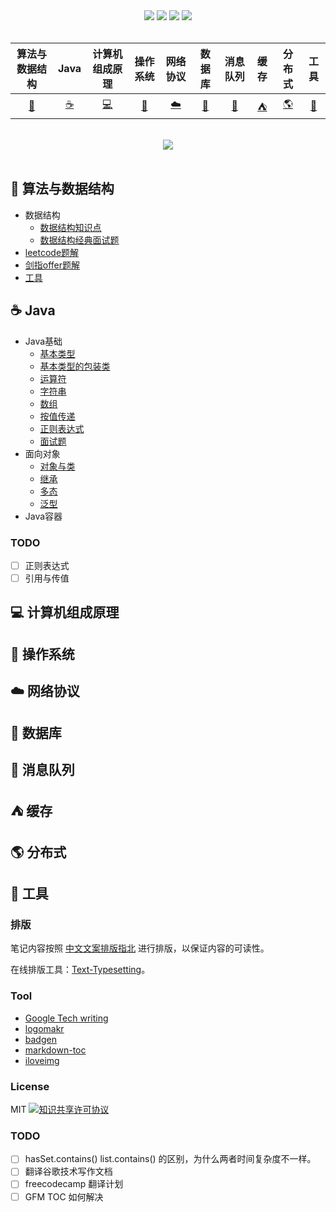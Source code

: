 <div align="center">
    <a href="#"> <img src="https://badgen.net/twitter/follow/cornprincess"></a>
    <a href="assets/download.md"> <img src="https://badgen.net/github/contributors/CornPrincess/Frontend_Notes"></a>
    <a href="#"> <img src="https://badgen.net/npm/license/lodash"></a>
    <!--<a href="#"> <img src="https://badgen.net/badge/%e5%85%ac%e4%bc%97%e5%8f%b7/Cornprincess?icon=rss"></a>-->
    <a href="#"> <img src="https://badgen.net/runkit/cal-badge-icd0onfvrxx6"></a>
</div>
<br>



| 算法与数据结构  | Java | 计算机组成原理| 操作系统 | 网络协议 | 数据库 | 消息队列 | 缓存 | 分布式 | 工具 |
| :-----------: | :-----------: | :-----------: | :-----------: | :-----------: | :-----------: | :-----------: | :-----------: | :-----------: | :-----------: |
| [:pencil:](#pencil-算法与数据结构)  | [:coffee:](#coffee-Java) | [:computer:](#computer-计算机组成原理) | [:fax:](#fax-操作系统) | [:cloud:](#cloud-网络协议) | [:floppy_disk:](#floppy_disk-数据库) | [:postbox:](#postbox-消息队列) | [:tent:](#tent-缓存) | [:earth_americas:](#earth_americas-分布式) | [:wrench:](#wrench-工具) |
<br>

<div align="center">
    <img src="https://media-exp1.licdn.com/dms/image/C561BAQEazVZ-tlQZtg/company-background_10000/0?e=2159024400&v=beta&t=1BGrqFcuQVay8ltLFmf6Y0-1Mw7bhC9gupvsQFWkeek">
</div>

<br>

## :pencil: 算法与数据结构
- 数据结构
  - [数据结构知识点](https://github.com/CornPrincess/Backend_Nodets/blob/master/notes/%E7%AE%97%E6%B3%95%E4%B8%8E%E6%95%B0%E6%8D%AE%E7%BB%93%E6%9E%84/%E6%95%B0%E6%8D%AE%E7%BB%93%E6%9E%84/%E6%95%B0%E6%8D%AE%E7%BB%93%E6%9E%84%E7%9F%A5%E8%AF%86%E7%82%B9.md)
  - [数据结构经典面试题](https://github.com/CornPrincess/Backend_Nodets/blob/master/notes/%E7%AE%97%E6%B3%95%E4%B8%8E%E6%95%B0%E6%8D%AE%E7%BB%93%E6%9E%84/%E6%95%B0%E6%8D%AE%E7%BB%93%E6%9E%84/%E6%95%B0%E6%8D%AE%E7%BB%93%E6%9E%84%E7%BB%8F%E5%85%B8%E9%9D%A2%E8%AF%95%E9%A2%98.md)
- [leetcode题解](https://github.com/CornPrincess/LeetCode)
- [剑指offer题解](https://github.com/CornPrincess/Coding-Interview)
- [工具](https://github.com/CornPrincess/Backend_Nodets/blob/master/notes/%E7%AE%97%E6%B3%95%E4%B8%8E%E6%95%B0%E6%8D%AE%E7%BB%93%E6%9E%84/%E5%B7%A5%E5%85%B7/%E5%B7%A5%E5%85%B7.md)

## :coffee: Java

- Java基础
  - [基本类型](https://github.com/CornPrincess/Backend_Nodets/blob/master/notes/Java/Java%E5%9F%BA%E7%A1%80/%E5%9F%BA%E6%9C%AC%E7%B1%BB%E5%9E%8B.md) 
  - [基本类型的包装类](https://github.com/CornPrincess/Backend_Nodets/blob/master/notes/Java/Java%E5%9F%BA%E7%A1%80/%E5%9F%BA%E6%9C%AC%E7%B1%BB%E5%9E%8B%E5%8C%85%E8%A3%85%E7%B1%BB.md)
  - [运算符](https://github.com/CornPrincess/Backend_Nodets/blob/master/notes/Java/Java%E5%9F%BA%E7%A1%80/%E8%BF%90%E7%AE%97%E7%AC%A6.md)
  - [字符串](https://github.com/CornPrincess/Backend_Nodets/blob/master/notes/Java/Java%E5%9F%BA%E7%A1%80/%E5%AD%97%E7%AC%A6%E4%B8%B2.md)
  - [数组](https://github.com/CornPrincess/Backend_Nodets/blob/master/notes/Java/Java%E5%9F%BA%E7%A1%80/%E6%95%B0%E7%BB%84.md)
  - [按值传递]([https://github.com/CornPrincess/Backend_Notes/blob/master/notes/Java/Java%E5%9F%BA%E7%A1%80/%E6%8C%89%E5%80%BC%E4%BC%A0%E9%80%92.md](https://github.com/CornPrincess/Backend_Notes/blob/master/notes/Java/Java基础/按值传递.md))
  - [正则表达式]([https://github.com/CornPrincess/Backend_Notes/blob/master/notes/Java/Java%E5%9F%BA%E7%A1%80/%E6%AD%A3%E5%88%99%E8%A1%A8%E8%BE%BE%E5%BC%8F.md](https://github.com/CornPrincess/Backend_Notes/blob/master/notes/Java/Java基础/正则表达式.md))
  - [面试题]([https://github.com/CornPrincess/Backend_Notes/blob/master/notes/Java/Java%E5%9F%BA%E7%A1%80/%E9%9D%A2%E8%AF%95%E9%A2%98.md](https://github.com/CornPrincess/Backend_Notes/blob/master/notes/Java/Java基础/面试题.md))
- 面向对象
  - [对象与类]([https://github.com/CornPrincess/Backend_Notes/blob/master/notes/Java/%E9%9D%A2%E5%90%91%E5%AF%B9%E8%B1%A1/%E5%AF%B9%E8%B1%A1%E4%B8%8E%E7%B1%BB.md](https://github.com/CornPrincess/Backend_Notes/blob/master/notes/Java/面向对象/对象与类.md))
  - [继承](https://github.com/CornPrincess/Backend_Nodets/blob/master/notes/Java/%E9%9D%A2%E5%90%91%E5%AF%B9%E8%B1%A1/%E7%BB%A7%E6%89%BF.md)
  - [多态](https://github.com/CornPrincess/Backend_Nodets/blob/master/notes/Java/%E9%9D%A2%E5%90%91%E5%AF%B9%E8%B1%A1/%E5%A4%9A%E6%80%81.md)
  - [泛型](https://github.com/CornPrincess/Backend_Nodets/blob/master/notes/Java/%E9%9D%A2%E5%90%91%E5%AF%B9%E8%B1%A1/%E6%B3%9B%E5%9E%8B.md)
- Java容器


### TODO
 - [ ] 正则表达式
 - [ ] 引用与传值

## :computer: 计算机组成原理 

## :fax: 操作系统 

## :cloud: 网络协议

## :floppy_disk: 数据库 

## :postbox: 消息队列 

## :tent: 缓存 

## :earth_americas: 分布式

## :wrench: 工具 

### 排版

笔记内容按照 [中文文案排版指北](https://github.com/sparanoid/chinese-copywriting-guidelines) 进行排版，以保证内容的可读性。

在线排版工具：[Text-Typesetting](https://github.com/CyC2018/Text-Typesetting)。

### Tool
- [Google Tech writing](https://docs.google.com/document/d/16aoMrMGHPIR1i_eUNRvksdDdwcDG6KiOJN6Vfh-n8-s/edit#heading=h.vnp1hgr949hw)
- [logomakr](https://logomakr.com/)
- [badgen](https://badgen.net)
- [markdown-toc](https://ecotrust-canada.github.io/markdown-toc/)
- [iloveimg](https://www.iloveimg.com/)

### License
MIT
<a rel="license" href="http://creativecommons.org/licenses/by-nc-sa/4.0/"><img alt="知识共享许可协议" style="border-width:0" src="https://i.creativecommons.org/l/by-nc-sa/4.0/88x31.png" /></a>

### TODO
 - [ ] hasSet.contains() list.contains() 的区别，为什么两者时间复杂度不一样。
 - [ ] 翻译谷歌技术写作文档
 - [ ] freecodecamp 翻译计划
 - [ ] GFM TOC 如何解决
